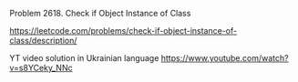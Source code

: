 Problem 2618. Check if Object Instance of Class

https://leetcode.com/problems/check-if-object-instance-of-class/description/

YT video solution in Ukrainian language https://www.youtube.com/watch?v=s8YCeky_NNc
